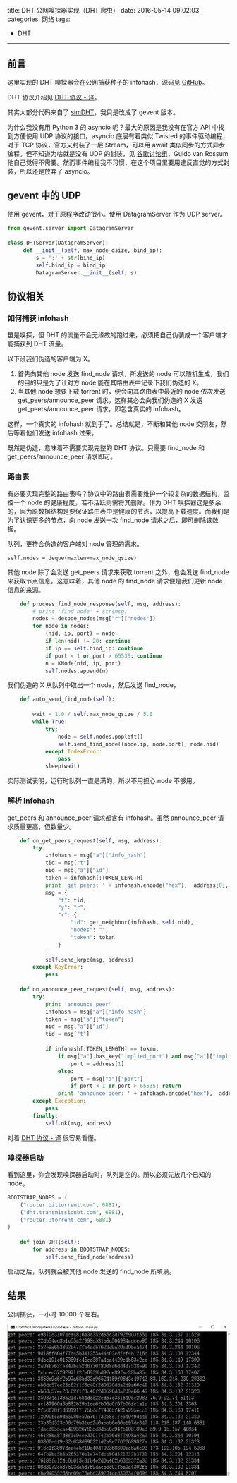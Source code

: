 title: DHT 公网嗅探器实现（DHT 爬虫）
date: 2016-05-14 09:02:03
categories: 网络
tags: 
- DHT
---


## 前言

这里实现的 DHT 嗅探器会在公网捕获种子的 infohash，源码见 [GitHub](https://github.com/lyyyuna/DHT_sniffer)。

DHT 协议介绍见 [DHT 协议 - 译](http://www.lyyyuna.com/2016/03/26/dht01/)。

其实大部分代码来自了 [simDHT](https://github.com/Fuck-You-GFW/simDHT/blob/master/simDHT.py)，我只是改成了 gevent 版本。

为什么我没有用 Python 3 的 asyncio 呢？最大的原因是我没有在官方 API 中找到方便使用 UDP 协议的接口。asyncio 底层有着类似 Twisted 的事件驱动编程，对于 TCP 协议，官方又封装了一层 Stream，可以用 await 类似同步的方式异步编程。但不知道为啥就是没有 UDP 的封装，见 [谷歌讨论组](https://groups.google.com/forum/#!topic/python-tulip/xYgQRXkb83g)，Guido van Rossum 他自己觉得不需要。然而事件编程我不习惯，在这个项目里要用违反直觉的方式封装，所以还是放弃了 asyncio。

## gevent 中的 UDP

使用 gevent，对于原程序改动很小。使用 DatagramServer 作为 UDP server。

```python
from gevent.server import DatagramServer

class DHTServer(DatagramServer): 
     def __init__(self, max_node_qsize, bind_ip): 
         s = ':' + str(bind_ip) 
         self.bind_ip = bind_ip 
         DatagramServer.__init__(self, s) 
```


## 协议相关

### 如何捕获 infohash

虽是嗅探，但 DHT 的流量不会无缘故的跑过来，必须把自己伪装成一个客户端才能捕获到 DHT 流量。

以下设我们伪造的客户端为 X。

1. 首先向其他 node 发送 find_node 请求，所发送的 node 可以随机生成，我们的目的只是为了让对方 node 能在其路由表中记录下我们伪造的 X。
2. 当其他 node 想要下载 torrent 时，便会向其路由表中最近的 node 依次发送 get_peers/announce_peer 请求。这样其必会向我们伪造的 X 发送 get_peers/announce_peer 请求，即包含真实的 infohash。

这样，一个真实的 infohash 就到手了。总结就是，不断和其他 node 交朋友，然后等着他们发送 infohash 过来。

既然是伪造，意味着不需要实现完整的 DHT 协议。只需要 find_node 和 get_peers/announce_peer 请求即可。

### 路由表

有必要实现完整的路由表吗？协议中的路由表需要维护一个较复杂的数据结构，监控一个 node 的健康程度，若不活跃则需将其删除。作为 DHT 嗅探器这是多余的，因为原数据结构是要保证路由表中是健康的节点，以提高下载速度。而我们是为了认识更多的节点，向 node 发送一次 find_node 请求之后，即可删除该数据。

队列，更符合伪造的客户端对 node 管理的需求。

    self.nodes = deque(maxlen=max_node_qsize)
    
其他 node 除了会发送 get_peers 请求来获取 torrent 之外，也会发送 find_node 来获取节点信息。这意味着，其他 node 的 find_node 请求便是我们更新 node 信息的来源。

```python
    def process_find_node_response(self, msg, address):
        # print 'find node' + str(msg)
        nodes = decode_nodes(msg["r"]["nodes"])
        for node in nodes:
            (nid, ip, port) = node
            if len(nid) != 20: continue
            if ip == self.bind_ip: continue
            if port < 1 or port > 65535: continue
            n = KNode(nid, ip, port)
            self.nodes.append(n)
```

我们伪造的 X 从队列中取出一个 node，然后发送 find_node，

```python
    def auto_send_find_node(self):

        wait = 1.0 / self.max_node_qsize / 5.0
        while True:
            try:
                node = self.nodes.popleft()
                self.send_find_node((node.ip, node.port), node.nid)
            except IndexError:
                pass
            sleep(wait) 
```
            
实际测试表明，运行时队列一直是满的，所以不用担心 node 不够用。

### 解析 infohash

get_peers 和 announce_peer 请求都含有 infohash。虽然 announce_peer 请求质量更高，但数量少。

```python
    def on_get_peers_request(self, msg, address):
        try:
            infohash = msg["a"]["info_hash"]
            tid = msg["t"]
            nid = msg["a"]["id"]
            token = infohash[:TOKEN_LENGTH]
            print 'get peers: ' + infohash.encode("hex"),  address[0], address[1]
            msg = {
                "t": tid,
                "y": "r",
                "r": {
                    "id": get_neighbor(infohash, self.nid),
                    "nodes": "",
                    "token": token
                }
            }
            self.send_krpc(msg, address)
        except KeyError:
            pass

    def on_announce_peer_request(self, msg, address):
        try:
            print 'announce peer'
            infohash = msg["a"]["info_hash"]
            token = msg["a"]["token"]
            nid = msg["a"]["id"]
            tid = msg["t"]

            if infohash[:TOKEN_LENGTH] == token:
                if msg["a"].has_key("implied_port") and msg["a"]["implied_port"] != 0:
                    port = address[1]
                else:
                    port = msg["a"]["port"]
                    if port < 1 or port > 65535: return
                print 'announce peer: ' + infohash.encode("hex"),  address[0], port
        except Exception:
            pass
        finally:
            self.ok(msg, address)
```

对着 [DHT 协议 - 译](http://www.lyyyuna.com/2016/03/26/dht01/) 很容易看懂。

### 嗅探器启动

看到这里，你会发现嗅探器启动时，队列是空的。所以必须先放几个已知的 node。

```python
BOOTSTRAP_NODES = (
    ("router.bittorrent.com", 6881),
    ("dht.transmissionbt.com", 6881),
    ("router.utorrent.com", 6881)
)

    def join_DHT(self):
        for address in BOOTSTRAP_NODES:
            self.send_find_node(address)
```

启动之后，队列就会被其他 node 发送的 find_node 所填满。

## 结果

公网捕获，一小时 10000 个左右。

![效果图](https://raw.githubusercontent.com/lyyyuna/blog_img/master/blog/201605/psb.jpg)
